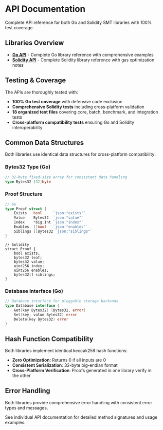 # API Documentation

Complete API reference for both Go and Solidity SMT libraries with 100% test coverage.

## Libraries Overview

- **[Go API](go.md)** - Complete Go library reference with comprehensive examples
- **[Solidity API](solidity.md)** - Complete Solidity library reference with gas optimization notes

## Testing & Coverage

The APIs are thoroughly tested with:
- **100% Go test coverage** with defensive code exclusion
- **Comprehensive Solidity tests** including cross-platform validation
- **18 organized test files** covering core, batch, benchmark, and integration tests
- **Cross-platform compatibility tests** ensuring Go and Solidity interoperability

## Common Data Structures

Both libraries use identical data structures for cross-platform compatibility:

### Bytes32 Type (Go)

```go
// 32-byte fixed-size array for consistent data handling
type Bytes32 [32]byte
```

### Proof Structure

```go
// Go
type Proof struct {
    Exists   bool     `json:"exists"`
    Value    Bytes32  `json:"value"`
    Index    *big.Int `json:"index"`
    Enables  []bool   `json:"enables"`
    Siblings []Bytes32 `json:"siblings"`
}
```

```solidity
// Solidity  
struct Proof {
    bool exists;
    bytes32 leaf;
    bytes32 value;
    uint256 index;
    uint256 enables;
    bytes32[] siblings;
}
```

### Database Interface (Go)

```go
// Database interface for pluggable storage backends
type Database interface {
    Get(key Bytes32) (Bytes32, error)
    Set(key, value Bytes32) error
    Delete(key Bytes32) error
}
```

## Hash Function Compatibility

Both libraries implement identical keccak256 hash functions:

- **Zero Optimization**: Returns 0 if all inputs are 0
- **Consistent Serialization**: 32-byte big-endian format
- **Cross-Platform Verification**: Proofs generated in one library verify in the other

## Error Handling

Both libraries provide comprehensive error handling with consistent error types and messages.

See individual API documentation for detailed method signatures and usage examples.

